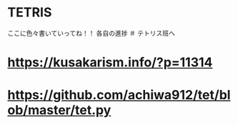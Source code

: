 # TETRIS
ここに色々書いていってね！！
各自の進捗
＃ テトリス班へ
# https://kusakarism.info/?p=11314
# https://github.com/achiwa912/tet/blob/master/tet.py
